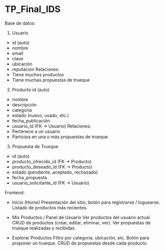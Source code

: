 # TP_Final_IDS

Base de datos:
1. Usuario
- id (auto)
- nombre
- email
- clave
- ubicación
- reputación
Relaciones:
- Tiene muchos productos
- Tiene muchas propuestas de trueque
2. Producto
id (auto)
- nombre
- descripción
- categoría
- estado (nuevo, usado, etc.)
- fecha_publicación
- usuario_id (FK → Usuario)
Relaciones:
- Pertenece a un usuario
- Participa en una o más propuestas de trueque
3. Propuesta de Trueque
- id (auto)
- producto_ofrecido_id (FK → Producto)
- producto_deseado_id (FK → Producto)
- estado (pendiente, aceptado, rechazado)
- fecha_propuesta
- usuario_solicitante_id (FK → Usuario)

Frontend:

- Inicio (Home)
Presentación del sitio, botón para registrarse / loguearse.
Listado de productos más recientes.

- Mis Productos / Panel de Usuario
Ver productos del usuario actual.
CRUD de productos (crear, editar, eliminar, ver).
Ver propuestas de trueque realizadas y recibidas.

- Explorar Productos
Filtro por categoría, ubicación, etc.
Botón para proponer un trueque.
CRUD de propuestas desde cada producto.